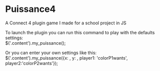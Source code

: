 # Puissance4
A Connect 4 plugin game I made for a school project in JS

To launch the plugin you can run this command to play with the defaults settings:                                                        
$('.content').my_puissance();

Or you can enter your own settings like this:                                                                                           
$('.content').my_puissance({x: , y: , player1: 'colorP1wants', player2:'colorP2wants'});
